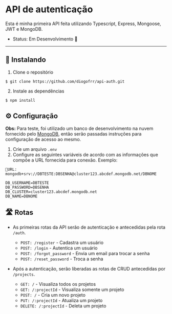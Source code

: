 # API de autenticação
Esta é minha primeira API feita utilizando Typescript, Express, Mongoose, JWT e MongoDB. 

* Status: Em Desenvolvimento 🚧

---------------
## 🌟 Instalando
1) Clone o repositório
  ```
  $ git clone https://github.com/diogofrr/api-auth.git
  ```
2) Instale as dependências
  ```
  $ npm install
  ```

## ⚙ Configuração
__Obs:__ Para teste, foi utilizado um banco de desenvolvimento na nuvem fornecido pelo [MongoDB](https://www.mongodb.com/pt-br/cloud-database), então serão passadas instruções para configuração de acesso ao mesmo.

1)  Crie um arquivo `.env`
2)  Configure as seguintes variáveis de acordo com as informações que compõe a URL fornecida para conexão. Exemplo:

`🔗URL: mongodb+srv://DBTESTE:DBSENHA@cluster123.abcdef.mongodb.net/DBNOME`
  ```
  DB_USERNAME=DBTESTE
  DB_PASSWORD=DBSENHA
  DB_CLUSTER=cluster123.abcdef.mongodb.net
  DB_NAME=DBNOME
  ```

## 🛣 Rotas

* As primeiras rotas da API serão de autenticação e antecedidas pela rota `/auth`.
  * `POST: /register` - Cadastra um usuário
  * `POST: /login` - Autentica um usuário
  * `POST: /forgot_password` - Envia um email para trocar a senha
  * `POST: /reset_password` - Troca a senha
  
* Após a autenticação, serão liberadas as rotas de CRUD antecedidas por `/projects`.
  * `GET: /` - Visualiza todos os projetos
  * `GET: /:projectId` - Visualiza somente um projeto
  * `POST: /` - Cria um novo projeto
  * `PUT: /:projectId` - Atualiza um projeto
  * `DELETE: /:projectId` - Deleta um projeto
